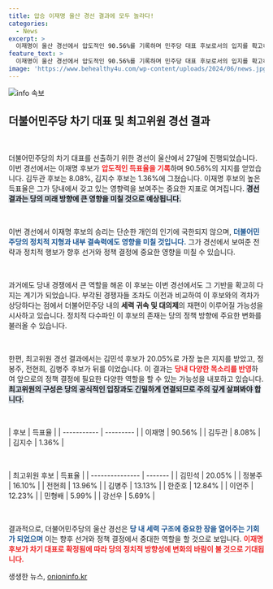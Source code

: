 ```yaml
---
title: 압승 이재명 울산 경선 결과에 모두 놀라다!
categories:
  - News
excerpt: >
  이재명이 울산 경선에서 압도적인 90.56%를 기록하며 민주당 대표 후보로서의 입지를 확고히 했다. 김두관, 김지수 후보와의 격차가 극명한 이번 결과, 향후 당 내 상황은 어떻게 변할까? 클릭해서 자세한 내용을 확인하세요!
feature_text: >
  이재명이 울산 경선에서 압도적인 90.56%를 기록하며 민주당 대표 후보로서의 입지를 확고히 했다. 김두관, 김지수 후보와의 격차가 극명한 이번 결과, 향후 당 내 상황은 어떻게 변할까? 클릭해서 자세한 내용을 확인하세요!
image: 'https://www.behealthy4u.com/wp-content/uploads/2024/06/news.jpg'
---
```


<p><img src="https://www.behealthy4u.com/wp-content/uploads/2024/06/news.jpg" alt="info 속보" /></p>

<h2 data-ke-size="size26">더불어민주당 차기 대표 및 최고위원 경선 결과</h2>

<p data-ke-size="size16">&nbsp;</p>

<p>더불어민주당의 차기 대표를 선출하기 위한 경선이 울산에서 27일에 진행되었습니다. 이번 경선에서는 이재명 후보가 <b><span style="color: #ee2323;">압도적인 득표율을 기록</span></b>하며 90.56%의 지지를 얻었습니다. 김두관 후보는 8.08%, 김지수 후보는 1.36%에 그쳤습니다. 이재명 후보의 높은 득표율은 그가 당내에서 갖고 있는 영향력을 보여주는 중요한 지표로 여겨집니다. <b><span style="background-color: #21538527;">경선 결과는 당의 미래 방향에 큰 영향을 미칠 것으로 예상됩니다.</span></b></p>

<p data-ke-size="size16">&nbsp;</p>

<p>이번 경선에서 이재명 후보의 승리는 단순한 개인의 인기에 국한되지 않으며, <b><span style="color: #1a5490;">더불어민주당의 정치적 지형과 내부 결속력에도 영향을 미칠 것입니다.</span></b> 그가 경선에서 보여준 전략과 정치적 행보가 향후 선거와 정책 결정에 중요한 영향을 미칠 수 있습니다. </p>

<p data-ke-size="size16">&nbsp;</p>

<p>과거에도 당내 경쟁에서 큰 역할을 해온 이 후보는 이번 경선에서도 그 기반을 확고히 다지는 계기가 되었습니다. 부각된 경쟁자들 조차도 이전과 비교하여 이 후보와의 격차가 상당하다는 점에서 더불어민주당 내의 <b>세력 귀속 및 대의제</b>의 재편이 이루어질 가능성을 시사하고 있습니다. 정치적 다수파인 이 후보의 존재는 당의 정책 방향에 주요한 변화를 불러올 수 있습니다.</p>

<p data-ke-size="size16">&nbsp;</p>

<p>한편, 최고위원 경선 결과에서는 김민석 후보가 20.05%로 가장 높은 지지를 받았고, 정봉주, 전현희, 김병주 후보가 뒤를 이었습니다. 이 결과는 <b><span style="color: #ee2323;">당내 다양한 목소리를 반영</span></b>하여 앞으로의 정책 결정에 필요한 다양한 역할을 할 수 있는 가능성을 내포하고 있습니다. <b><span style="background-color: #21538527;">최고위원의 구성은 당의 공식적인 입장과도 긴밀하게 연결되므로 주의 깊게 살펴봐야 합니다.</span></b></p>

<p data-ke-size="size16">&nbsp;</p>

<p>| 후보        | 득표율    |
| ----------- | --------- |
| 이재명     | 90.56%    |
| 김두관     | 8.08%     |
| 김지수     | 1.36%     |</p>

<p data-ke-size="size16">&nbsp;</p>

<p>| 최고위원 후보   | 득표율   |
| --------------- | ------- |
| 김민석         | 20.05%  |
| 정봉주         | 16.10%  |
| 전현희         | 13.96%  |
| 김병주         | 13.13%  |
| 한준호         | 12.84%  |
| 이언주         | 12.23%  |
| 민형배         | 5.99%   |
| 강선우         | 5.69%   |</p>

<p data-ke-size="size16">&nbsp;</p>

<p>결과적으로, 더불어민주당의 울산 경선은 <b><span style="color: #1a5490;">당 내 세력 구조에 중요한 장을 열어주는 기회가 되었으며</span></b> 이는 향후 선거와 정책 결정에서 중대한 역할을 할 것으로 보입니다. <b><span style="color: #ee2323;">이재명 후보가 차기 대표로 확정됨에 따라 당의 정치적 방향성에 변화의 바람이 불 것으로 기대됩니다.</span></b></p>
생생한 뉴스, <a href="https://onioninfo.kr" rel="dofollow">onioninfo.kr</a>


